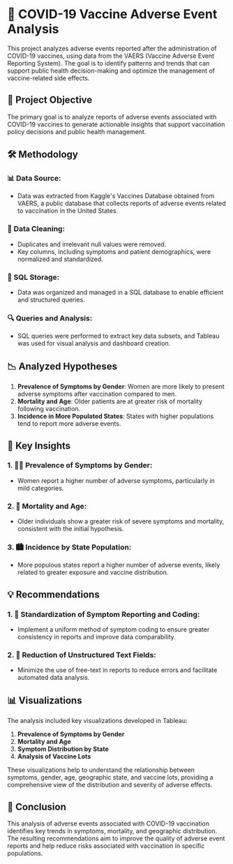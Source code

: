 # 💉 COVID-19 Vaccine Adverse Event Analysis

This project analyzes adverse events reported after the administration of COVID-19 vaccines, using data from the VAERS (Vaccine Adverse Event Reporting System). The goal is to identify patterns and trends that can support public health decision-making and optimize the management of vaccine-related side effects.

## 🎯 Project Objective

The primary goal is to analyze reports of adverse events associated with COVID-19 vaccines to generate actionable insights that support vaccination policy decisions and public health management.

## 🛠️ Methodology

### 📊 Data Source:

- Data was extracted from Kaggle's Vaccines Database obtained from VAERS, a public database that collects reports of adverse events related to vaccination in the United States.

### 🧹 Data Cleaning:

- Duplicates and irrelevant null values were removed.
- Key columns, including symptoms and patient demographics, were normalized and standardized.

### 💾 SQL Storage:

- Data was organized and managed in a SQL database to enable efficient and structured queries.


### 🔍 Queries and Analysis:

- SQL queries were performed to extract key data subsets, and Tableau was used for visual analysis and dashboard creation.

## 📉 Analyzed Hypotheses

1. **Prevalence of Symptoms by Gender**: Women are more likely to present adverse symptoms after vaccination compared to men.
2. **Mortality and Age**: Older patients are at greater risk of mortality following vaccination.
3. **Incidence in More Populated States**: States with higher populations tend to report more adverse events.

## 🔑 Key Insights

### 1. 👩‍⚕️ Prevalence of Symptoms by Gender:

- Women report a higher number of adverse symptoms, particularly in mild categories.

### 2. 🧓 Mortality and Age:

- Older individuals show a greater risk of severe symptoms and mortality, consistent with the initial hypothesis.

### 3. 🏙️ Incidence by State Population:

- More populous states report a higher number of adverse events, likely related to greater exposure and vaccine distribution.

## 💡 Recommendations

### 1. 📝 Standardization of Symptom Reporting and Coding:

- Implement a uniform method of symptom coding to ensure greater consistency in reports and improve data comparability.

### 2. 🔄 Reduction of Unstructured Text Fields:

- Minimize the use of free-text in reports to reduce errors and facilitate automated data analysis.


## 📊 Visualizations

The analysis included key visualizations developed in Tableau:

1. **Prevalence of Symptoms by Gender**
2. **Mortality and Age**
3. **Symptom Distribution by State**
4. **Analysis of Vaccine Lots**

These visualizations help to understand the relationship between symptoms, gender, age, geographic state, and vaccine lots, providing a comprehensive view of the distribution and severity of adverse effects.

## 🏁 Conclusion

This analysis of adverse events associated with COVID-19 vaccination identifies key trends in symptoms, mortality, and geographic distribution. The resulting recommendations aim to improve the quality of adverse event reports and help reduce risks associated with vaccination in specific populations.
